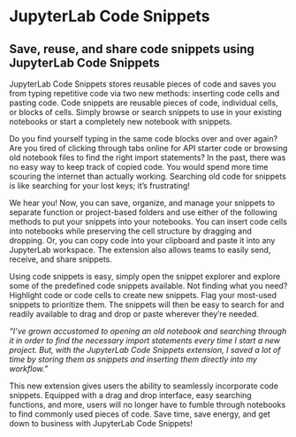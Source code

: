 # **JupyterLab Code Snippets**

## **Save, reuse, and share code snippets using JupyterLab Code Snippets**

JupyterLab Code Snippets stores reusable pieces of code and saves you from typing repetitive code via two new methods: inserting code cells and pasting code. Code snippets are reusable pieces of code, individual cells, or blocks of cells. Simply browse or search snippets to use in your existing notebooks or start a completely new notebook with snippets.

Do you find yourself typing in the same code blocks over and over again? Are you tired of clicking through tabs online for API starter code or browsing old notebook files to find the right import statements? In the past, there was no easy way to keep track of copied code. You would spend more time scouring the internet than actually working. Searching old code for snippets is like searching for your lost keys; it’s frustrating! 

We hear you! Now, you can save, organize, and manage your snippets to separate function or project-based folders and use either of the following methods to put your snippets into your notebooks. You can insert code cells into notebooks while preserving the cell structure by dragging and dropping. Or, you can copy code into your clipboard and paste it into any JupyterLab workspace. The extension also allows teams to easily send, receive, and share snippets.

Using code snippets is easy, simply open the snippet explorer and explore some of the predefined code snippets available. Not finding what you need? Highlight code or code cells to create new snippets. Flag your most-used snippets to prioritize them. The snippets will then be easy to search for and readily available to drag and drop or paste wherever they’re needed.

*“I’ve grown accustomed to opening an old notebook and searching through it in order to find the necessary import statements every time I start a new project. But, with the JupyterLab Code Snippets extension, I saved a lot of time by storing them as snippets and inserting them directly into my workflow.”*

This new extension gives users the ability to seamlessly incorporate code snippets. Equipped with a drag and drop interface, easy searching functions, and more, users will no longer have to fumble through notebooks to find commonly used pieces of code. Save time, save energy, and get down to business with JupyterLab Code Snippets!

